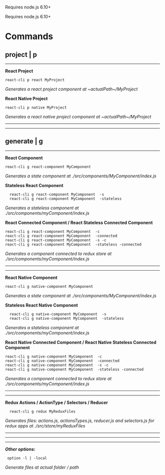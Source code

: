 Requires node.js 6.10+

Requires node.js 6.10+

**Commands**
=======

project | p
-------

----------
**React Project**

    react-cli p react MyProject  

*Generates a react project component at ~actualPath~/MyProject*

**React Native Project**

    react-cli p native MyProject  

*Generates a react native project component at ~actualPath~/MyProject*

----------

----------

generate | g
-------

----------

**React Component**

    react-cli g react-component MyComponent  

  *Generates a state component at ./src/components/MyComponent/index.js*


**Stateless React Component**

      react-cli g react-component MyComponent  -s
      react-cli g react-component MyComponent  -stateless   

  *Generates a stateless component at ./src/components/myComponent/index.js*

**React Connected Component / React Stateless Connected Component**

    react-cli g react-component MyComponent  -c
    react-cli g react-component MyComponent  -connected
    react-cli g react-component MyComponent  -s -c
    react-cli g react-component MyComponent  -stateless -connected
 *Generates a component connected to redux store at ./src/components/myComponent/index.js*

----------

----------

**React Native Component**

    react-cli g native-component MyComponent  

  *Generates a state component at ./src/components/MyComponent/index.js*


**Stateless React Native Component**

      react-cli g native-component MyComponent  -s
      react-cli g native-component MyComponent  -stateless   

  *Generates a stateless component at ./src/components/myComponent/index.js*


**React Native Connected Component / React Native Stateless Connected Component**

    react-cli g native-component MyComponent  -c
    react-cli g native-component MyComponent  -connected
    react-cli g native-component MyComponent  -s -c
    react-cli g native-component MyComponent  -stateless -connected
 *Generates a component connected to redux store at ./src/components/myComponent/index.js*

----------

----------

**Redux Actions / ActionType / Selectors / Reducer**

      react-cli g redux MyReduxFiles

*Generates files: actions.js, actionsTypes.js, reducer.js and selectors.js for redux apps at ./src/store/myReduxFiles*

----------

----------

----------
***Other options:***


     option -l | -local

*Generate files at actual folder / path*
